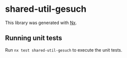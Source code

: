 # shared-util-gesuch

This library was generated with [Nx](https://nx.dev).

## Running unit tests

Run `nx test shared-util-gesuch` to execute the unit tests.
